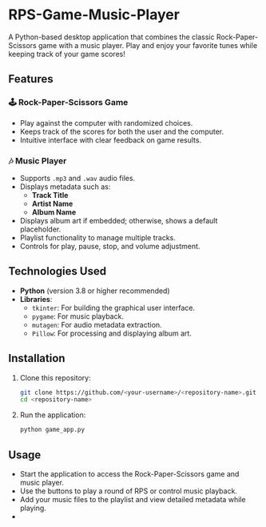 # RPS-Game-Music-Player
A Python-based desktop application that combines the classic Rock-Paper-Scissors game with a music player. Play and enjoy your favorite tunes while keeping track of your game scores!

## **Features**

### 🕹️ **Rock-Paper-Scissors Game**
- Play against the computer with randomized choices.
- Keeps track of the scores for both the user and the computer.
- Intuitive interface with clear feedback on game results.

### 🎶 **Music Player**
- Supports `.mp3` and `.wav` audio files.
- Displays metadata such as:
  - **Track Title**  
  - **Artist Name**  
  - **Album Name**
- Displays album art if embedded; otherwise, shows a default placeholder.
- Playlist functionality to manage multiple tracks.
- Controls for play, pause, stop, and volume adjustment.

## **Technologies Used**
- **Python** (version 3.8 or higher recommended)
- **Libraries**:
  - `tkinter`: For building the graphical user interface.
  - `pygame`: For music playback.
  - `mutagen`: For audio metadata extraction.
  - `Pillow`: For processing and displaying album art.

## **Installation**

1. Clone this repository:
   ```bash
   git clone https://github.com/<your-username>/<repository-name>.git
   cd <repository-name>
   ```
   
2. Run the application:
   ```bash
   python game_app.py
   ```

## **Usage**
- Start the application to access the Rock-Paper-Scissors game and music player.
- Use the buttons to play a round of RPS or control music playback.
- Add your music files to the playlist and view detailed metadata while playing.
- 
